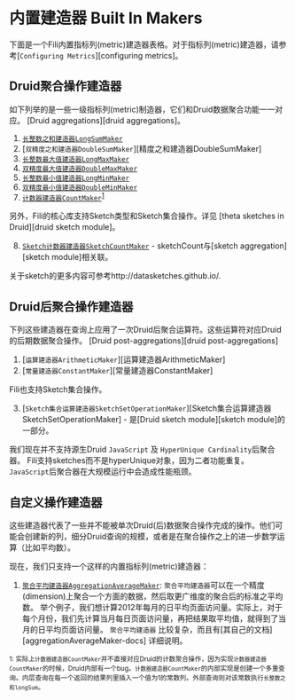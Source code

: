 内置建造器 Built In Makers
===============
下面是一个Fili内置指标列(metric)建造器表格。对于指标列(metric)建造器，请参考[`Configuring Metrics`][configuring metrics]。

Druid聚合操作建造器
---------------------------------------
如下列举的是一些一级指标列(metric)制造器，它们和Druid数据聚合功能一一对应。
[Druid aggregations][druid aggregations]。


1. [`长整数之和建造器LongSumMaker`][长整数之和建造器LongSumMaker]
2. [`双精度之和建造器DoubleSumMaker`][精度之和建造器DoubleSumMaker]
3. [`长整数最大值建造器LongMaxMaker`][长整数最大值建造器LongMaxMaker]
4. [`双精度最大值建造器DoubleMaxMaker`][双精度最大值建造器doubleMaxMaker]
5. [`长整数最小值建造器LongMinMaker`][长整数最小值建造器LongMinMaker]
6. [`双精度最小值建造器DoubleMinMaker`][双精度最小值建造器DoubleMinMaker]
7. [`计数器建造器CountMaker`][计数器建造器CountMaker]<sup>[1](#countCaveat)</sup>

另外，Fili的核心库支持Sketch类型和Sketch集合操作。详见
[theta sketches in Druid][druid sketch module]。

8. [`Sketch计数器建造器SketchCountMaker`][Sketch计数器建造器SketchCountMaker] -
sketchCount与[sketch aggregation][sketch module]相关联。

关于sketch的更多内容可参考http://datasketches.github.io/.

Druid后聚合操作建造器
--------------------------------------------

下列这些建造器在查询上应用了一次Druid后聚合运算符。这些运算符对应Druid的后期数据聚合操作。
[Druid post-aggregations][druid post-aggregations]

1. [`运算建造器ArithmeticMaker`][运算建造器ArithmeticMaker]
2. [`常量建造器ConstantMaker`][常量建造器ConstantMaker]

Fili也支持Sketch集合操作。

3. [`Sketch集合运算建造器SketchSetOperationMaker`][Sketch集合运算建造器SketchSetOperationMaker] - 是[Druid sketch module][sketch module]的一部分。

我们现在并不支持源生Druid `JavaScript` 及 `HyperUnique Cardinality`后聚合器。
Fili支持sketches而不是hyperUnique对象，因为二者功能重复。`JavaScript`后聚合器在大规模运行中会造成性能瓶颈。

自定义操作建造器
---------------------------------

这些建造器代表了一些并不能被单次Druid(后)数据聚合操作完成的操作。他们可能会创建新的列，细分Druid查询的规模，或者是在聚合操作之上的进一步数学运算（比如平均数）。

现在，我们只支持一个这样的内置指标列(metric)建造器：

1. [`聚合平均建造器AggregationAverageMaker`][聚合平均建造器AggregationAverageMaker]:
    `聚合平均建造器`可以在一个精度(dimension)上聚合一个方面的数据，然后取更广维度的聚合后的标准之平均数。
    举个例子，我们想计算2012年每月的日平均页面访问量。实际上，对于每个月份，我们先计算当月每日页面访问量，再把结果取平均值，就得到了当月的日平均页面访问量。
    `聚合平均建造器` 比较复杂，而且有[其自己的文档][aggregationAverageMaker-docs]
    详细说明。


<sub><a name="countCaveat">1</a>: 实际上`计数器建造器CountMaker`并不直接对应Druid的计数聚合操作，因为实现`计数器建造器CountMaker`的时候，Druid内部有一个bug。`计数器建造器CountMaker`的内部实现是创建一个多重查询。内层查询在每一个返回的结果列里插入一个值为1的常数列。外部查询则对该常数执行`长整数之和longSum`。

[聚合平均建造器AggregationAverageMaker]: ../fili-core/src/main/java/com/yahoo/bard/webservice/data/config/metric/makers/AggregationAverageMaker.java
[聚合平均建造器AggregationAverageMaker-文档]: https://github.com/yahoo/fili/issues/10
[数学建造器arithmeticMaker]: ../fili-core/src/main/java/com/yahoo/bard/webservice/data/config/metric/makers/ArithmeticMaker.java

[设置指标列configuring metrics]: configuring-metrics.md
[常数建造器constantMaker]: ../fili-core/src/main/java/com/yahoo/bard/webservice/data/config/metric/makers/ConstantMaker.java
[计数器建造器countMaker]: ../fili-core/src/main/java/com/yahoo/bard/webservice/data/config/metric/makers/CountMaker.java

[双精度最大值建造器DoubleMaxMaker]: ../fili-core/src/main/java/com/yahoo/bard/webservice/data/config/metric/makers/DoubleMaxMaker.java
[双精度最小值建造器DoubleMinMaker]: ../fili-core/src/main/java/com/yahoo/bard/webservice/data/config/metric/makers/DoubleMinMaker.java
[双精度之和建造器DoubleSumMaker]: ../fili-core/src/main/java/com/yahoo/bard/webservice/data/config/metric/makers/DoubleSumMaker.java
[Druid聚合操作druid aggregations]: http://druid.io/docs/0.8.1/querying/aggregations.html
[Druid后聚合操作druid post-aggregations]: http://druid.io/docs/0.8.1/querying/post-aggregations.html
[Druid sketch模块druid sketch module]: https://github.com/DataSketches/sketches-core

[长整数最大值建造器LongMaxMaker]: ../fili-core/src/main/java/com/yahoo/bard/webservice/data/config/metric/makers/LongMaxMaker.java
[长整数最小值建造器LongMinMaker]: ../fili-core/src/main/java/com/yahoo/bard/webservice/data/config/metric/makers/LongMinMaker.java
[长整数之和建造器LongSumMaker]: ../fili-core/src/main/java/com/yahoo/bard/webservice/data/config/metric/makers/LongSumMaker.java

[sketch计数器建造器sketchCountMaker]: ../fili-core/src/main/java/com/yahoo/bard/webservice/data/config/metric/makers/SketchCountMaker.java
[sketch集合操作建造器sketchSetOperationMaker]: ../fili-core/src/main/java/com/yahoo/bard/webservice/data/config/metric/makers/SketchSetOperationMaker.java
[sketch模块sketch module]: https://github.com/druid-io/druid/pull/1991/files
